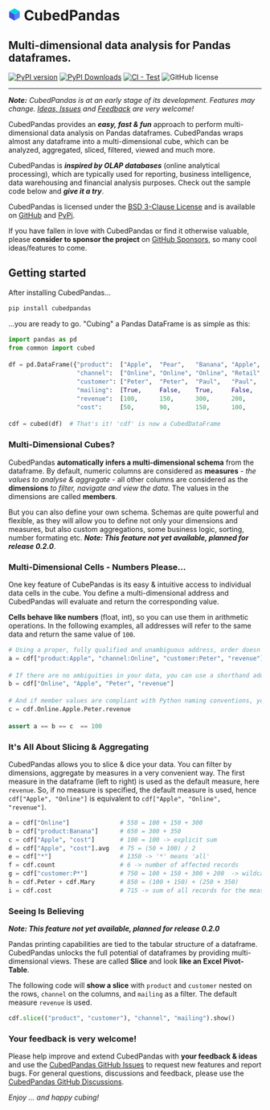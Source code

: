 

# <picture align="center"><img alt="Pandas Logo" src="https://raw.githubusercontent.com/Zeutschler/cubedpandas/master/pages/assets/icons/cube24.png"></picture> CubedPandas 

## Multi-dimensional data analysis for Pandas dataframes.

[![PyPI version](https://badge.fury.io/py/cubedpandas.svg)](https://badge.fury.io/py/cubedpandas)
[![PyPI Downloads](https://img.shields.io/pypi/dm/cubedpandas.svg?label=PyPI%20downloads)](https://pypi.org/project/cubedpandas)
[![CI - Test](https://github.com/pandas-dev/pandas/actions/workflows/unit-tests.yml/badge.svg)](https://github.com/Zeutschler/cubedpandas/actions/workflows/unit-tests.yml)
![GitHub license](https://img.shields.io/github/license/Zeutschler/cubedpandas)   

-----------------

***Note:*** *CubedPandas is at an early stage of its development. Features may change. 
[Ideas, Issues](https://github.com/Zeutschler/cubedpandas/issues) and 
[Feedback](https://github.com/Zeutschler/cubedpandas/discussions) are very welcome!*

CubedPandas provides an ***easy, fast & fun*** approach to perform multi-dimensional 
data analysis on Pandas dataframes. CubedPandas wraps almost any dataframe into a 
multi-dimensional cube, which can be analyzed, aggregated, sliced, filtered, viewed 
and much more. 

CubedPandas is ***inspired by OLAP databases*** (online analytical processing), which are 
typically used for reporting, business intelligence, data warehousing and financial analysis 
purposes. Check out the sample code below and ***give it a try***.

CubedPandas is licensed under the [BSD 3-Clause License](LICENSE) and is available on 
[GitHub](https://github.com/Zeutschler/cubedpandas) and [PyPi](https://pypi.org/project/cubedpandas/).

If you have fallen in love with CubedPandas or find it otherwise valuable, please **consider 
to sponsor the project** on [GitHub Sponsors](https://github.com/sponsors/Zeutschler), so many cool ideas/features to come. 


## Getting started

After installing CubedPandas...

```bash
pip install cubedpandas
```

...you are ready to go. "Cubing" a Pandas DataFrame is as simple as this:


```python
import pandas as pd
from common import cubed

df = pd.DataFrame({"product":  ["Apple",  "Pear",   "Banana", "Apple",  "Pear",   "Banana"],
                   "channel":  ["Online", "Online", "Online", "Retail", "Retail", "Retail"],
                   "customer": ["Peter",  "Peter",  "Paul",   "Paul",   "Mary",   "Mary"  ],
                   "mailing":  [True,     False,    True,     False,    True,     False   ],
                   "revenue":  [100,      150,      300,      200,      250,      350     ],
                   "cost":     [50,       90,       150,      100,      150,      175     ]})

cdf = cubed(df)  # That's it! 'cdf' is now a CubedDataFrame
```

### Multi-Dimensional Cubes?
CubedPandas **automatically infers a multi-dimensional schema** from the dataframe. By default, numeric 
columns are considered as **measures** - *the values to analyse & aggregate* - all other columns are 
considered as the **dimensions** *to filter, navigate and view the data*. The values in the dimensions
are called **members**.

But you can also define your own schema. Schemas are quite powerful and flexible, as they will allow 
you to define not only your dimensions and measures, but also custom aggregations, some business logic, 
sorting, number formating etc. ***Note: This feature not yet available, planned for release 0.2.0***.

### Multi-Dimensional Cells - Numbers Please...
One key feature of CubePandas is its easy & intuitive access to individual data cells in the cube.
You define a multi-dimensional address and CubedPandas will evaluate and return the corresponding value.

**Cells behave like numbers** (float, int), so you can use them in arithmetic operations. In the 
following examples, all addresses will refer to the same data and return the same value of `100`. 

```python
# Using a proper, fully qualified and unambiguous address, order doesn't matter
a = cdf["product:Apple", "channel:Online", "customer:Peter", "revenue"]

# If there are no ambiguities in your data, you can use a shorthand address
b = cdf["Online", "Apple", "Peter", "revenue"]

# And if member values are compliant with Python naming conventions, you can use
c = cdf.Online.Apple.Peter.revenue

assert a == b == c  == 100
```

### It's All About Slicing & Aggregating

CubedPandas allows you to slice & dice your data. You can filter by dimensions, aggregate by 
measures in a very convenient way. The first measure in the dataframe (left to right) is used 
as the default measure, here `revenue`. So, if no measure is specified, the default measure is used,
hence `cdf["Apple", "Online"]` is equivalent to `cdf["Apple", "Online", "revenue"]`.

```python
a = cdf["Online"]              # 550 = 100 + 150 + 300
b = cdf["product:Banana"]      # 650 = 300 + 350
c = cdf["Apple", "cost"]       # 100 = 100 -> explicit sum
d = cdf["Apple", "cost"].avg   # 75 = (50 + 100) / 2
e = cdf["*"]                   # 1350 -> '*' means 'all' 
f = cdf.count                  # 6 -> number of affected records
g = cdf["customer:P*"]         # 750 = 100 + 150 + 300 + 200  -> wildcard search
h = cdf.Peter + cdf.Mary       # 850 = (100 + 150) + (250 + 350)
i = cdf.cost                   # 715 -> sum of all records for the measure 'cost'
```

### Seeing Is Believing

***Note: This feature not yet available, planned for release 0.2.0***

Pandas printing capabilities are tied to the tabular structure of a dataframe. CubedPandas 
unlocks the full potential of dataframes by providing multi-dimensional views. 
These are called **Slice** and look **like an Excel Pivot-Table**. 

The following code will **show a slice** with `product` and `customer` nested on the rows, 
`channel` on the columns, and `mailing` as a filter. The default measure `revenue` is used.

```python
cdf.slice(("product", "customer"), "channel", "mailing").show()
```

### Your feedback is very welcome!
Please help improve and extend CubedPandas with **your feedback & ideas** and use the 
[CubedPandas GitHub Issues](https://github.com/Zeutschler/cubedpandas/issues) to request new features and report bugs. 
For general questions, discussions and feedback, please use the 
[CubedPandas GitHub Discussions](https://github.com/Zeutschler/cubedpandas/discussions).

*Enjoy ... and happy cubing!*
